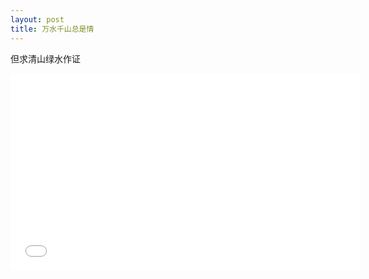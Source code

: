 ```yaml
---
layout: post
title: 万水千山总是情
---
```


但求清山绿水作证

<iframe width="560" height="315" src="//player.bilibili.com/player.html?aid=838309627&bvid=BV1cg4y1z7pj&cid=196256843&page=1" scrolling="no" border="0" frameborder="no" framespacing="0" allowfullscreen="true"> </iframe>
